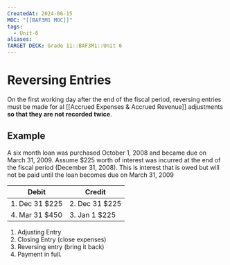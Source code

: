 ```yaml
---
CreatedAt: 2024-06-15
MOC: "[[BAF3M1 MOC]]"
tags:
  - Unit-6
aliases: 
TARGET DECK: Grade 11::BAF3M1::Unit 6
---
```


# Reversing Entries

On the first working day after the end of the fiscal period, reversing entries must be made for al [[Accrued Expenses & Accrued Revenue]] adjustments **so that they are not recorded twice**.


## Example
A six month loan was purchased October 1, 2008 and became due on March 31, 2009. Assume $225 worth of interest was incurred at the end of the fiscal period (December 31, 2008). This is interest that is owed but will not be paid until the loan becomes due on March 31, 2009


| Debit          | Credit           |
| -------------- | ---------------- |
| 1. Dec 31 $225 | 2. Dec 31 $225   |
| 4. Mar 31 $450 | 3. Jan 1    $225 |

1. Adjusting Entry
2. Closing Entry (close expenses)
3. Reversing entry (bring it back)
4. Payment in full.

